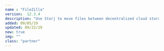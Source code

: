 ```yaml
---
name : "FileZilla"
version:  12.3.4
description: "Use Storj to move files between decentralized cloud storage and FTP locations"
added: 09/05/19
updated: 09/22/19
new: true
img: ""
class: "partner"
---
```

